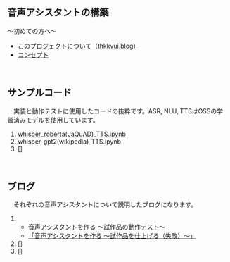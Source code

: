 ## **音声アシスタントの構築**

〜初めての方へ〜
- [このプロジェクトについて（thkkvui.blog）](https://thkkvui.blog/2023/04/19/post7/)
- [コンセプト](https://github.com/thkkvui/Deploy_my_VUI)

&emsp;

## **サンプルコード**

　実装と動作テストに使用したコードの抜粋です。ASR, NLU, TTSはOSSの学習済みモデルを使用しています。

1. [whisper_roberta(JaQuAD)_TTS.ipynb](https://github.com/thkkvui/voice_assistant/blob/main/whisper_roberta(JaQuAD)_TTS.ipynb)
2. whisper-gpt2(wikipedia)_TTS.ipynb
3. []

&emsp;

## **ブログ**

　それぞれの音声アシスタントについて説明したブログになります。

1.  - [音声アシスタントを作る 〜試作品の動作テスト〜](https://thkkvui.blog/2023/07/30/post26/)
    - [「音声アシスタントを作る 〜試作品を仕上げる（失敗）〜」]()
2. []
3. []
